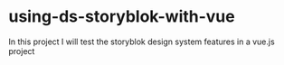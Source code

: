 # using-ds-storyblok-with-vue
In this project I will test the storyblok design system features in a vue.js project

